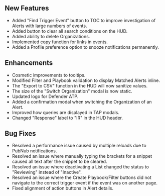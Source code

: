 ## New Features
- Added "Find Trigger Event" button to TOC to improve investigation of Alerts with large numbers of events.
- Added button to clear all search conditions on the HUD.
- Added ability to delete Organizations.
- Implemented copy function for links in events.
- Added a Profile preference option to snooze notifications permanently.

## Enhancements
- Cosmetic improvements to tooltips.
-  Modified Filter and Playbook validation to display Matched Alerts inline.
- The "Export to CSV" function in the HUD will now sanitize values.
- The size of the "Switch Organization" modal is now static.
- Updated logo for Defender ATP.
- Added a confirmation modal when switching the Organization of an Alert.
- Improved how queries are displayed in TAP modals.
- Changed "Response" label to "IR" in the HUD header.

## Bug Fixes
- Resolved a performance issue caused by multiple reloads due to PubNub notifications. 
- Resolved an issue where manually typing the brackets for a snippet caused all text after the snippet to be cleared. 
- Resolved an issue where deactivating a List changed the status to "Reviewing" instead of "Inactive". 
- Resolved an issue where the Create Playbook/Filter buttons did not navigate to the correct trigger event if the event was on another page. 
- Fixed alignment of action buttons in Alert details. 
